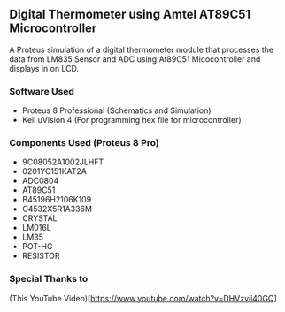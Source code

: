 ## Digital Thermometer using Amtel AT89C51 Microcontroller
A Proteus simulation of a digital thermometer module that processes the data from LM835 Sensor and ADC using At89C51 Micocontroller and displays in on LCD.

### Software Used
 - Proteus 8 Professional (Schematics and Simulation)
 - Keil uVision 4 (For programming hex file for microcontroller)


### Components Used (Proteus 8 Pro)
 - 9C08052A1002JLHFT
 - 0201YC151KAT2A
 - ADC0804
 - AT89C51
 - B45196H2106K109
 - C4532X5R1A336M
 - CRYSTAL
 - LM016L
 - LM35
 - POT-HG
 - RESISTOR


### Special Thanks to 
 (This YouTube Video)[https://www.youtube.com/watch?v=DHVzvii40GQ]
